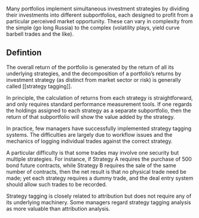 Many portfolios implement simultaneous investment strategies by dividing their investments into different subportfolios, each designed to profit from a particular perceived market opportunity. These can vary in complexity from the simple (go long Russia) to the complex (volatility plays, yield curve barbell trades and the like). 

## Defintion
The overall return of the portfolio is generated by the return of all its underlying strategies, and the decomposition of a portfolio’s returns by investment strategy (as distinct from market sector or risk) is generally called [[strategy tagging]].

In principle, the calculation of returns from each strategy is straightforward, and only requires standard performance measurement tools. If one regards the holdings assigned to each strategy as a separate subportfolio, then the return of that subportfolio will show the value added by the strategy.

In practice, few managers have successfully implemented strategy tagging systems. The difficulties are largely due to workflow issues and the mechanics of logging individual trades against the correct strategy.

A particular difficulty is that some trades may involve one security but multiple strategies. For instance, if Strategy A requires the purchase of 500 bond future contracts, while Strategy B requires the sale of the same number of contracts, then the net result is that no physical trade need be made; yet each strategy requires a dummy trade, and the deal entry system should allow such trades to be recorded.

Strategy tagging is closely related to attribution but does not require any of its underlying machinery. Some managers regard strategy tagging analysis as more valuable than attribution analysis.